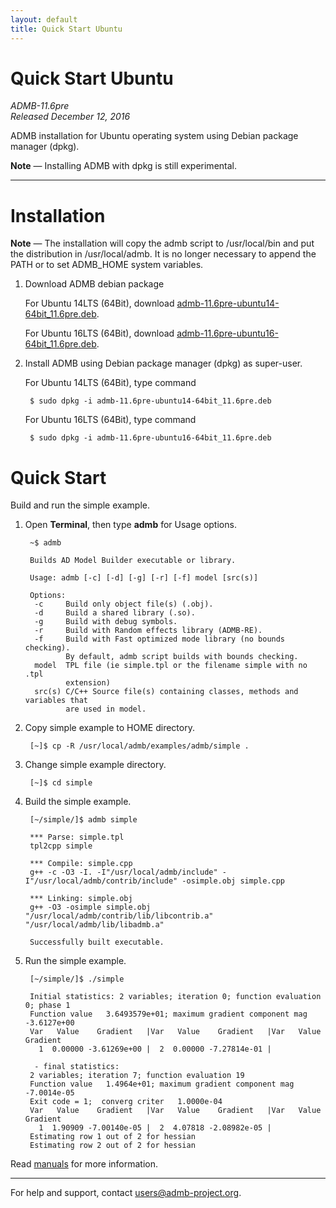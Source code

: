 ```yaml
---
layout: default
title: Quick Start Ubuntu
---
```


Quick Start Ubuntu
==================

*ADMB-11.6pre*  
*Released December 12, 2016*  

ADMB installation for Ubuntu operating system using Debian package manager (dpkg).

__Note__ &mdash; Installing ADMB with dpkg is still experimental.

---

Installation
============

__Note__ &mdash; The installation will copy the admb script to /usr/local/bin and put the distribution in /usr/local/admb.  It is no longer necessary to append the PATH or to set ADMB_HOME system variables.

1. Download ADMB debian package

   For Ubuntu 14LTS (64Bit), download [admb-11.6pre-ubuntu14-64bit_11.6pre.deb](https://github.com/admb-project/admb/releases/download/admb-11.6pre/admb-11.6pre-ubuntu14-64bit_11.6pre.deb).

   For Ubuntu 16LTS (64Bit), download [admb-11.6pre-ubuntu16-64bit_11.6pre.deb](https://github.com/admb-project/admb/releases/download/admb-11.6pre/admb-11.6pre-ubuntu16-64bit_11.6pre.deb).

2. Install ADMB using Debian package manager (dpkg) as super-user.

   For Ubuntu 14LTS (64Bit), type command

        $ sudo dpkg -i admb-11.6pre-ubuntu14-64bit_11.6pre.deb

   For Ubuntu 16LTS (64Bit), type command

        $ sudo dpkg -i admb-11.6pre-ubuntu16-64bit_11.6pre.deb

Quick Start
===========

Build and run the simple example.

1. Open **Terminal**, then type **admb** for Usage options.

        ~$ admb

        Builds AD Model Builder executable or library.

        Usage: admb [-c] [-d] [-g] [-r] [-f] model [src(s)]

        Options:
         -c     Build only object file(s) (.obj).
         -d     Build a shared library (.so).
         -g     Build with debug symbols.
         -r     Build with Random effects library (ADMB-RE).
         -f     Build with Fast optimized mode library (no bounds checking).
                By default, admb script builds with bounds checking.
         model  TPL file (ie simple.tpl or the filename simple with no .tpl
                extension)
         src(s) C/C++ Source file(s) containing classes, methods and variables that
                are used in model.

2. Copy simple example to HOME directory.

        [~]$ cp -R /usr/local/admb/examples/admb/simple .

3. Change simple example directory.

        [~]$ cd simple

4. Build the simple example.

        [~/simple/]$ admb simple

        *** Parse: simple.tpl
        tpl2cpp simple

        *** Compile: simple.cpp
        g++ -c -O3 -I. -I"/usr/local/admb/include" -I"/usr/local/admb/contrib/include" -osimple.obj simple.cpp

        *** Linking: simple.obj 
        g++ -O3 -osimple simple.obj "/usr/local/admb/contrib/lib/libcontrib.a" "/usr/local/admb/lib/libadmb.a"

        Successfully built executable.

5. Run the simple example.

        [~/simple/]$ ./simple 

        Initial statistics: 2 variables; iteration 0; function evaluation 0; phase 1
        Function value   3.6493579e+01; maximum gradient component mag  -3.6127e+00
        Var   Value    Gradient   |Var   Value    Gradient   |Var   Value    Gradient   
          1  0.00000 -3.61269e+00 |  2  0.00000 -7.27814e-01 |

         - final statistics:
        2 variables; iteration 7; function evaluation 19
        Function value   1.4964e+01; maximum gradient component mag  -7.0014e-05
        Exit code = 1;  converg criter   1.0000e-04
        Var   Value    Gradient   |Var   Value    Gradient   |Var   Value    Gradient   
          1  1.90909 -7.00140e-05 |  2  4.07818 -2.08982e-05 |
        Estimating row 1 out of 2 for hessian
        Estimating row 2 out of 2 for hessian

  Read [manuals](https://github.com/admb-project/admb/releases/tag/admb-11.6pre/) for more information.

---
For help and support, contact <users@admb-project.org>.
